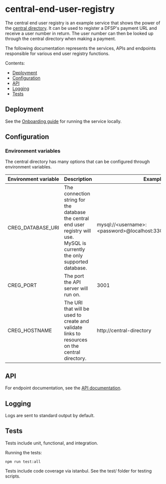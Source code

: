 # central-end-user-registry

The central end user registry is an example service that shows the power of the [central directory](https://github.com/mojaloop/central-directory). It can be used to register a DFSP's payment URL and receive a user number in return. The user number can then be looked up through the central directory when making a payment.

The following documentation represents the services, APIs and endpoints responsible for various end user registry functions.

Contents:

- [Deployment](#deployment)
- [Configuration](#configuration)
- [API](#api)
- [Logging](#logging)
- [Tests](#tests)

## Deployment

See the [Onboarding guide](Onboarding.md) for running the service locally.

## Configuration

### Environment variables
The central directory has many options that can be configured through environment variables.

| Environment variable | Description | Example values |
| -------------------- | ----------- | ------ |
| CREG\_DATABASE_URI   | The connection string for the database the central end user registry will use. MySQL is currently the only supported database. | mysql://\<username>:\<password>@localhost:3306/central_end_user_registry |
| CREG\_PORT | The port the API server will run on. | 3001 |
| CREG\_HOSTNAME | The URI that will be used to create and validate links to resources on the central directory.  | http://central-directory |

## API

For endpoint documentation, see the [API documentation](API.md).

## Logging

Logs are sent to standard output by default.

## Tests

Tests include unit, functional, and integration. 

Running the tests:


    npm run test:all


Tests include code coverage via istanbul. See the test/ folder for testing scripts.
